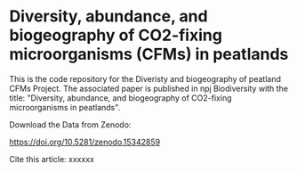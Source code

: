 # Diversity, abundance, and biogeography of CO2-fixing microorganisms (CFMs) in peatlands

This is the code repository for the Diveristy and biogeography of peatland CFMs Project. The associated paper is published in npj Biodiversity with the title: "Diversity, abundance, and biogeography of CO2-fixing microorganisms in peatlands".

Download the Data from Zenodo:

https://doi.org/10.5281/zenodo.15342859

Cite this article: xxxxxx

